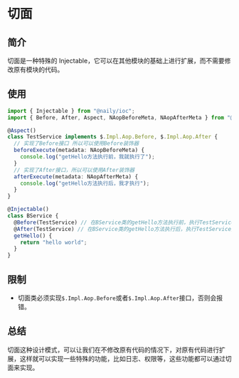 # 切面

## 简介

切面是一种特殊的 Injectable，它可以在其他模块的基础上进行扩展，而不需要修改原有模块的代码。

## 使用

```typescript
import { Injectable } from "@naily/ioc";
import { Before, After, Aspect, NAopBeforeMeta, NAopAfterMeta } from "@naily/aop";

@Aspect()
class TestService implements $.Impl.Aop.Before, $.Impl.Aop.After {
  // 实现了Before接口 所以可以使用Before装饰器
  beforeExecute(metadata: NAopBeforeMeta) {
    console.log("getHello方法执行前，我就执行了");
  }
  // 实现了After接口，所以可以使用After装饰器
  afterExecute(metadata: NAopAfterMeta) {
    console.log("getHello方法执行后，我才执行");
  }
}

@Injectable()
class BService {
  @Before(TestService) // 在BService类的getHello方法执行前，执行TestService类的afterExecute方法
  @After(TestService) // 在BService类的getHello方法执行后，执行TestService类的beforeExecute方法
  getHello() {
    return "hello world";
  }
}
```

## 限制

- 切面类必须实现`$.Impl.Aop.Before`或者`$.Impl.Aop.After`接口，否则会报错。

## 总结

切面这种设计模式，可以让我们在不修改原有代码的情况下，对原有代码进行扩展，这样就可以实现一些特殊的功能，比如日志、权限等，这些功能都可以通过切面来实现。

